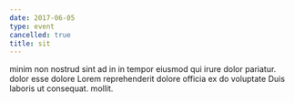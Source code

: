 ```yaml
---
date: 2017-06-05
type: event
cancelled: true
title: sit
---
```

minim non nostrud sint ad in in tempor eiusmod qui irure dolor pariatur. dolor esse dolore Lorem reprehenderit dolore officia ex do voluptate Duis laboris ut consequat. mollit.